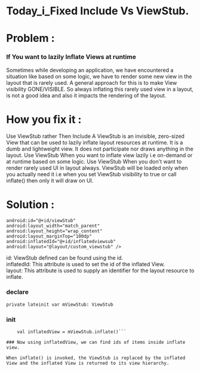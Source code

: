 # Today_i_Fixed Include Vs ViewStub.

# Problem :

### If You want to lazily Inflate Views at runtime
Sometimes while developing an application, we have encountered a situation like based on some logic, we have to render some new view in the layout that is rarely used. A general approach for this is to make View visibility GONE/VISIBLE.
So always inflating this rarely used view in a layout, is not a good idea and also it impacts the rendering of the layout.


# How you fix it :
Use ViewStub rather Then Include A ViewStub is an invisible, zero-sized View that can be used to lazily inflate layout resources at runtime. It is a dumb and lightweight view. It does not participate nor draws anything in the layout.
Use ViewStub When you want to inflate view lazily i.e on-demand or at runtime based on some logic.
Use ViewStub When you don't want to render rarely used UI in layout always.
ViewStub will be loaded only when you actually need it i.e when you set ViewStub visibility to true or call inflate() then only it will draw on UI.

# Solution :

```<ViewStub
android:id="@+id/viewStub"
android:layout_width="match_parent"
android:layout_height="wrap_content"
android:layout_marginTop="100dp"
android:inflatedId="@+id/inflatedviewsub"
android:layout="@layout/custom_viewstub" />
```

 id: ViewStub defined can be found using the id.  <br />
 inflatedId: This attribute is used to set the id of the inflated View.  <br />
 layout: This attribute is used to supply an identifier for the layout resource to inflate.  <br />

### declare

```private lateinit var mViewStub: ViewStub```

### init

```multiStopViewStub = findViewById(R.id.dropOffMultiAddressGroup)
    val inflatedView = mViewStub.inflate()```

### Now using inflatedView, we can find ids of items inside inflate view.

When inflate() is invoked, the ViewStub is replaced by the inflated View and the inflated View is returned to its view hierarchy.